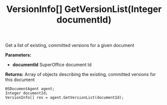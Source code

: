 ﻿---
uid: crmscript_ref_NSDocumentAgent_GetVersionList
title: VersionInfo[] GetVersionList(Integer documentId)
intellisense: NSDocumentAgent.GetVersionList
keywords: NSDocumentAgent, GetVersionList
so.topic: reference
---

Get a list of existing, committed  versions for a given document

**Parameters:**
 - **documentId** SuperOffice document Id

**Returns:** Array of objects describing the existing, committed versions for this document

```crmscript
NSDocumentAgent agent;
Integer documentId;
VersionInfo[] res = agent.GetVersionList(documentId);
```

